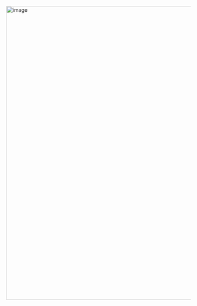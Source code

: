 <img width="800" alt="image" src="https://github.com/MMadejsza/Architecture_and_Design-_--_Coursework/assets/71176618/0dd9ce17-9e57-47f2-a450-0cbc403bcb83">
